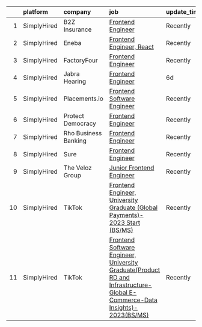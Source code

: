 

|    | platform    | company              | job                                                                                                                                                                                                                                       | update_time   | location                      |
|---:|:------------|:---------------------|:------------------------------------------------------------------------------------------------------------------------------------------------------------------------------------------------------------------------------------------|:--------------|:------------------------------|
|  1 | SimplyHired | B2Z Insurance        | [Frontend Engineer](https://www.simplyhired.com/job/_2fKCpA-FfVttpV2NAHfpUU1X6TQwl_G0f6N8RkSao-05lMU22bepA?q=frontend+engineer)                                                                                                           | Recently      | Schaumburg, IL                |
|  2 | SimplyHired | Eneba                | [Frontend Engineer, React](https://www.simplyhired.com/job/QYeJnK_cqZ6Jp6yBvbAS_eOf7winKvDKPU06EAw_WNAFCcz81BOCzA?q=frontend+engineer)                                                                                                    | Recently      | Remote                        |
|  3 | SimplyHired | FactoryFour          | [Frontend Engineer](https://www.simplyhired.com/job/FDAtIRD6hvylvAAArc9R1yZY8EnRrVGP117nDiJuBaU6D9v1ZTlemg?q=frontend+engineer)                                                                                                           | Recently      | Los Angeles, CA               |
|  4 | SimplyHired | Jabra Hearing        | [Frontend Engineer](https://www.simplyhired.com/job/H3LNrq2LWARSd8Tud5bOeyu1ZC0QNcLjXlOUaIwRCRg21YIR2dyyyA?q=frontend+engineer)                                                                                                           | 6d            | New York, NY                  |
|  5 | SimplyHired | Placements.io        | [Frontend Software Engineer](https://www.simplyhired.com/job/3l-B3quDa1sW7ESosGbw5cEQpR5D-ZpwVO7TE1G5zT_SPB6fNgrjYA?q=frontend+engineer)                                                                                                  | Recently      | Seattle, WA                   |
|  6 | SimplyHired | Protect Democracy    | [Frontend Engineer](https://www.simplyhired.com/job/613DRtcgjgbD4eeSnOGmW89MLyp0OqkS5qTIVPjrsj9Kr7632WvujQ?q=frontend+engineer)                                                                                                           | Recently      | Remote                        |
|  7 | SimplyHired | Rho Business Banking | [Frontend Engineer](https://www.simplyhired.com/job/JLjUyuK2O9X7u1MOjRKZLzdZHiW9lMS_-hCGr33MxS9rp-zP4fu9Kw?q=frontend+engineer)                                                                                                           | Recently      | Belgrade, MT                  |
|  8 | SimplyHired | Sure                 | [Frontend Engineer](https://www.simplyhired.com/job/NyoinUE9K7unXBPm8f4KfmxT_b-4jFKOa1Ym6yDFgNRAk82itLv1dg?q=frontend+engineer)                                                                                                           | Recently      | Remote                        |
|  9 | SimplyHired | The Veloz Group      | [Junior Frontend Engineer](https://www.simplyhired.com/job/1lmRPeJQcIuYQW-Sqf8-1rUzud-_LA4n-p--hYKkb_pBEvImygS1aQ?q=frontend+engineer)                                                                                                    | Recently      | Remote                        |
| 10 | SimplyHired | TikTok               | [Frontend Engineer, University Graduate (Global Payments)- 2023 Start (BS/MS)](https://www.simplyhired.com/job/7NuwZL5nYN8y_ZEvj_Jw99-KfQrrq1PBCSS4HeRA5-908afcdb77Ig?q=frontend+engineer)                                                | Recently      | Mountain View, CA             |
| 11 | SimplyHired | TikTok               | [Frontend Software Engineer, University Graduate(Product RD and Infrastructure-Global E-Commerce-Data Insights)- 2023(BS/MS)](https://www.simplyhired.com/job/4vBMNg-SGytAYBIABVdwv8bOnmlB07ZsdBwckrsMb_iQIEmNCqb5qg?q=frontend+engineer) | Recently      | Mountain View, CA +1 location |